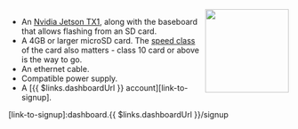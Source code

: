 <img height=150px style="float: right;padding-left: 10px;" src="/img/jetson-tx1/jetson-tx1.jpg">

* An [Nvidia Jetson TX1][tx1], along with the baseboard that allows flashing from an SD card. 
* A 4GB or larger microSD card. The [speed class][sdSpeed] of the card also matters - class 10 card or above is the way to go.
* An ethernet cable.
* Compatible power supply.
* A [{{ $links.dashboardUrl }} account][link-to-signup].

[tx1]:https://developer.nvidia.com/embedded/buy/jetson-tx1
[sdSpeed]:https://en.wikipedia.org/wiki/Secure_Digital#Speed_class_rating
[link-to-signup]:dashboard.{{ $links.dashboardUrl }}/signup
